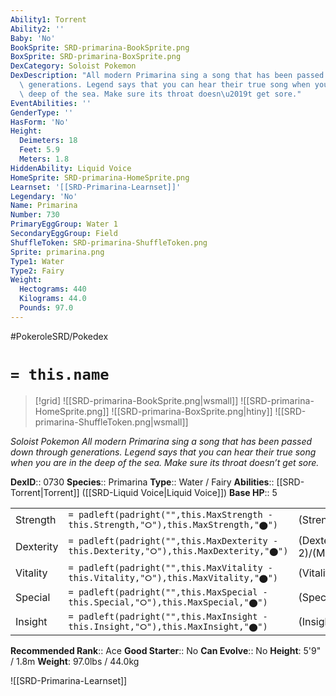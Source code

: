 ```yaml
---
Ability1: Torrent
Ability2: ''
Baby: 'No'
BookSprite: SRD-primarina-BookSprite.png
BoxSprite: SRD-primarina-BoxSprite.png
DexCategory: Soloist Pokemon
DexDescription: "All modern Primarina sing a song that has been passed down through\
  \ generations. Legend says that you can hear their true song when you are in the\
  \ deep of the sea. Make sure its throat doesn\u2019t get sore."
EventAbilities: ''
GenderType: ''
HasForm: 'No'
Height:
  Deimeters: 18
  Feet: 5.9
  Meters: 1.8
HiddenAbility: Liquid Voice
HomeSprite: SRD-primarina-HomeSprite.png
Learnset: '[[SRD-Primarina-Learnset]]'
Legendary: 'No'
Name: Primarina
Number: 730
PrimaryEggGroup: Water 1
SecondaryEggGroup: Field
ShuffleToken: SRD-primarina-ShuffleToken.png
Sprite: primarina.png
Type1: Water
Type2: Fairy
Weight:
  Hectograms: 440
  Kilograms: 44.0
  Pounds: 97.0
---
```


#PokeroleSRD/Pokedex

# `= this.name`

> [!grid]
> ![[SRD-primarina-BookSprite.png|wsmall]]
> ![[SRD-primarina-HomeSprite.png]]
> ![[SRD-primarina-BoxSprite.png|htiny]]
> ![[SRD-primarina-ShuffleToken.png|wsmall]]


*Soloist Pokemon*
*All modern Primarina sing a song that has been passed down through generations. Legend says that you can hear their true song when you are in the deep of the sea. Make sure its throat doesn’t get sore.*

**DexID**:: 0730
**Species**:: Primarina
**Type**:: Water / Fairy
**Abilities**:: [[SRD-Torrent|Torrent]] ([[SRD-Liquid Voice|Liquid Voice]])
**Base HP**:: 5

|           |                                                                                        |                                          |
| --------- | -------------------------------------------------------------------------------------- | ---------------------------------------- |
| Strength  | `= padleft(padright("",this.MaxStrength - this.Strength,"⭘"),this.MaxStrength,"⬤")`    | (Strength::2)/(MaxStrength::5)   |
| Dexterity | `= padleft(padright("",this.MaxDexterity - this.Dexterity,"⭘"),this.MaxDexterity,"⬤")` | (Dexterity:: 2)/(MaxDexterity::4) |
| Vitality  | `= padleft(padright("",this.MaxVitality - this.Vitality,"⭘"),this.MaxVitality,"⬤")`    | (Vitality::2)/(MaxVitality::5)   |
| Special   | `= padleft(padright("",this.MaxSpecial - this.Special,"⭘"),this.MaxSpecial,"⬤")`       | (Special::3)/(MaxSpecial::7)     |
| Insight   | `= padleft(padright("",this.MaxInsight - this.Insight,"⭘"),this.MaxInsight,"⬤")`       | (Insight::3)/(MaxInsight::6)     |


**Recommended Rank**:: Ace
**Good Starter**:: No
**Can Evolve**:: No
**Height**: 5'9" / 1.8m
**Weight**: 97.0lbs / 44.0kg

![[SRD-Primarina-Learnset]]